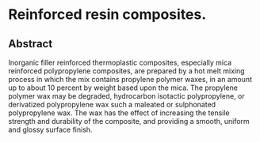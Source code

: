# Reinforced resin composites.

## Abstract
Inorganic filler reinforced thermoplastic composites, especially mica reinforced polypropylene composites, are prepared by a hot melt mixing process in which the mix contains propylene polymer waxes, in an amount up to about 10 percent by weight based upon the mica. The propylene polymer wax may be degraded, hydrocarbon isotactic polypropylene, or derivatized polypropylene wax such a maleated or sulphonated polypropylene wax. The wax has the effect of increasing the tensile strength and durability of the composite, and providing a smooth, uniform and glossy surface finish.